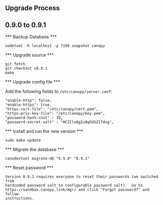 Upgrade Process
-------------------------------------------------------------------------------

0.9.0 to 0.9.1
-------------------------------------------------------------------------------

*** Backup Database ***

    nodetool -h localhost -p 7199 snapshot canopy

*** Upgrade source ***

    git fetch
    git checkout v0.9.1
    make

*** Upgrade config file ***

Add the following fields to `/etc/canopy/server.conf`:

    "enable-http": false,
    "enable-https": true,
    "https-cert-file": "/etc/canopy/cert.pem",
    "https-priv-key-file": "/etc/canopy/key.pem",
    "password-hash-cost" : 10,
    "password-secret-salt" : "HCZIloQgIzAq5USZ17dvg",

*** Install and run the new version ***

    sudo make update

*** Migrate the database ***

    canodevtool migrate-db "0.9.0" "0.9.1"

*** Reset password ***

    Version 0.9.1 requires everyone to reset their passwords (we switched from
    hardcoded password salt to configurable password salt).  Go to
    https://sandbox.canopy.link/mgr/ and click "Forgot password?" and follow
    instructions.

